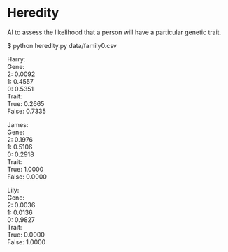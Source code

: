 # Heredity

AI to assess the likelihood that a person will have a particular genetic trait.

$ python heredity.py data/family0.csv  

Harry:  
    Gene:  
      2: 0.0092   
      1: 0.4557  
      0: 0.5351  
    Trait:  
      True: 0.2665  
      False: 0.7335  
    
James:   
    Gene:  
      2: 0.1976  
      1: 0.5106  
      0: 0.2918  
    Trait:  
      True: 1.0000  
      False: 0.0000  
    
Lily:  
    Gene:  
      2: 0.0036  
      1: 0.0136  
      0: 0.9827  
    Trait:  
      True: 0.0000  
      False: 1.0000  
